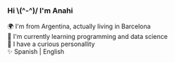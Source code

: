 ### Hi  \\(^-^)/  I'm Anahi

:earth_africa: I'm from Argentina, actually living in Barcelona \
:memo: I'm currently learning programming and data science \
:seedling: I have a curious personallity \
:sparkles: Spanish | English



<!--
**Anahipv/Anahipv** is a ✨ _special_ ✨ repository because its `README.md` (this file) appears on your GitHub profile.

Here are some ideas to get you started:

- 🔭 I’m currently working on ...
- 🌱 I’m currently learning ...
- 👯 I’m looking to collaborate on ...
- 🤔 I’m looking for help with ...
- 💬 Ask me about ...
- 📫 How to reach me: ...
- 😄 Pronouns: ...
- ⚡ Fun fact: ...
-->
